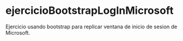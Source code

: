 # ejercicioBootstrapLogInMicrosoft
Ejercicio usando bootstrap para replicar ventana de inicio de sesion de Microsoft.
